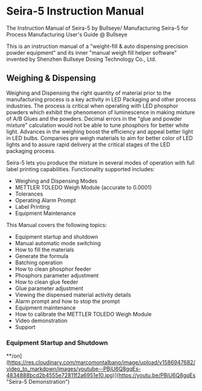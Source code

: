 # Seira-5 Instruction Manual

The Instruction Manual of Seira-5 by Bullseye/ Manufacturing Seira-5 for Process Manufacturing User's Guide @ Bullseye

This is an instruction manual of a "weight-fill & auto dispensing precision powder equipment" and its inner "manual weigh fill helper software" invented by Shenzhen Bullseye Dosing Technology Co., Ltd. 

## Weighing & Dispensing 

Weighing and Dispensing the right quantity of material prior to the manufacturing process is a key activity in LED Packaging and other process industries. The process is critical when operating with LED phosphor powders which exhibit the phenomenon of luminescence in making mixture of A/B Glues and the powders. Decimal errors in the "glue and powder mixture" calculation would not be able to tune phosphors for better white light. Advances in the weighing boost the efficiency and appeal better light in LED bulbs. Companies pre weigh materials to aim for better color of LED lights and to assure rapid delivery at the critical stages of the LED packaging process.

Seira-5 lets you produce the mixture in several modes of operation with full label printing capabilities. Functionality supported includes:

  - Weighing and Dispensing Modes
  - METTLER TOLEDO Weigh Module (accurate to 0.0001)
  - Tolerances
  - Operating Alarm Prompt
  - Label Printing 
  - Equipment Maintenance
  
  
  This Manual covers the following topics:
  
 - Equipment startup and shutdown
 - Manual automatic mode switching
 - How to fill the materials
 - Generate the formula
 - Batching operation
 - How to clean phosphor feeder
 - Phosphors parameter adjustment
 - How to clean glue feeder
 - Glue parameter adjustment 
 - Viewing the dispensed material activity details
 - Alarm prompt and how to stop the prompt
 - Equipment maintenance
 - How to calibrate the METTLER TOLEDO Weigh Module
 - Video demonstration
 - Support
 
 ### Equipment Startup and Shutdown





**/on](https://res.cloudinary.com/marcomontalbano/image/upload/v1586947682/video_to_markdown/images/youtube--PBjU6Q8gqEs-4834888bcd2b4555e72811f2a6951e10.jpg)](https://youtu.be/PBjU6Q8gqEs "Seira-5 Demonstration")

